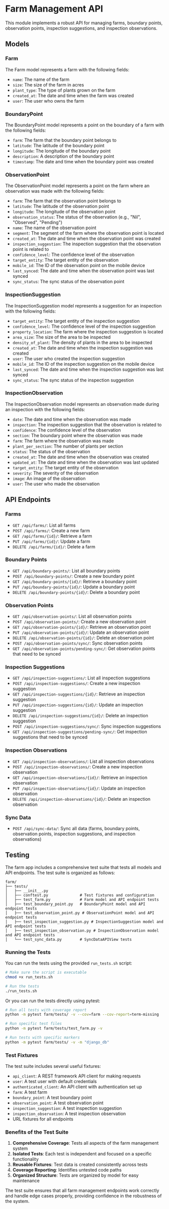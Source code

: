 # Farm Management API

This module implements a robust API for managing farms, boundary points, observation points, inspection suggestions, and inspection observations.

## Models

### Farm

The Farm model represents a farm with the following fields:

- `name`: The name of the farm
- `size`: The size of the farm in acres
- `plant_type`: The type of plants grown on the farm
- `created_at`: The date and time when the farm was created
- `user`: The user who owns the farm

### BoundaryPoint

The BoundaryPoint model represents a point on the boundary of a farm with the following fields:

- `farm`: The farm that the boundary point belongs to
- `latitude`: The latitude of the boundary point
- `longitude`: The longitude of the boundary point
- `description`: A description of the boundary point
- `timestamp`: The date and time when the boundary point was created

### ObservationPoint

The ObservationPoint model represents a point on the farm where an observation was made with the following fields:

- `farm`: The farm that the observation point belongs to
- `latitude`: The latitude of the observation point
- `longitude`: The longitude of the observation point
- `observation_status`: The status of the observation (e.g., "Nil", "Observed", "Pending")
- `name`: The name of the observation point
- `segment`: The segment of the farm where the observation point is located
- `created_at`: The date and time when the observation point was created
- `inspection_suggestion`: The inspection suggestion that the observation point is related to
- `confidence_level`: The confidence level of the observation
- `target_entity`: The target entity of the observation
- `mobile_id`: The ID of the observation point on the mobile device
- `last_synced`: The date and time when the observation point was last synced
- `sync_status`: The sync status of the observation point

### InspectionSuggestion

The InspectionSuggestion model represents a suggestion for an inspection with the following fields:

- `target_entity`: The target entity of the inspection suggestion
- `confidence_level`: The confidence level of the inspection suggestion
- `property_location`: The farm where the inspection suggestion is located
- `area_size`: The size of the area to be inspected
- `density_of_plant`: The density of plants in the area to be inspected
- `created_at`: The date and time when the inspection suggestion was created
- `user`: The user who created the inspection suggestion
- `mobile_id`: The ID of the inspection suggestion on the mobile device
- `last_synced`: The date and time when the inspection suggestion was last synced
- `sync_status`: The sync status of the inspection suggestion

### InspectionObservation

The InspectionObservation model represents an observation made during an inspection with the following fields:

- `date`: The date and time when the observation was made
- `inspection`: The inspection suggestion that the observation is related to
- `confidence`: The confidence level of the observation
- `section`: The boundary point where the observation was made
- `farm`: The farm where the observation was made
- `plant_per_section`: The number of plants per section
- `status`: The status of the observation
- `created_at`: The date and time when the observation was created
- `updated_at`: The date and time when the observation was last updated
- `target_entity`: The target entity of the observation
- `severity`: The severity of the observation
- `image`: An image of the observation
- `user`: The user who made the observation

## API Endpoints

### Farms

- `GET /api/farms/`: List all farms
- `POST /api/farms/`: Create a new farm
- `GET /api/farms/{id}/`: Retrieve a farm
- `PUT /api/farms/{id}/`: Update a farm
- `DELETE /api/farms/{id}/`: Delete a farm

### Boundary Points

- `GET /api/boundary-points/`: List all boundary points
- `POST /api/boundary-points/`: Create a new boundary point
- `GET /api/boundary-points/{id}/`: Retrieve a boundary point
- `PUT /api/boundary-points/{id}/`: Update a boundary point
- `DELETE /api/boundary-points/{id}/`: Delete a boundary point

### Observation Points

- `GET /api/observation-points/`: List all observation points
- `POST /api/observation-points/`: Create a new observation point
- `GET /api/observation-points/{id}/`: Retrieve an observation point
- `PUT /api/observation-points/{id}/`: Update an observation point
- `DELETE /api/observation-points/{id}/`: Delete an observation point
- `POST /api/observation-points/sync/`: Sync observation points
- `GET /api/observation-points/pending-sync/`: Get observation points that need to be synced

### Inspection Suggestions

- `GET /api/inspection-suggestions/`: List all inspection suggestions
- `POST /api/inspection-suggestions/`: Create a new inspection suggestion
- `GET /api/inspection-suggestions/{id}/`: Retrieve an inspection suggestion
- `PUT /api/inspection-suggestions/{id}/`: Update an inspection suggestion
- `DELETE /api/inspection-suggestions/{id}/`: Delete an inspection suggestion
- `POST /api/inspection-suggestions/sync/`: Sync inspection suggestions
- `GET /api/inspection-suggestions/pending-sync/`: Get inspection suggestions that need to be synced

### Inspection Observations

- `GET /api/inspection-observations/`: List all inspection observations
- `POST /api/inspection-observations/`: Create a new inspection observation
- `GET /api/inspection-observations/{id}/`: Retrieve an inspection observation
- `PUT /api/inspection-observations/{id}/`: Update an inspection observation
- `DELETE /api/inspection-observations/{id}/`: Delete an inspection observation

### Sync Data

- `POST /api/sync-data/`: Sync all data (farms, boundary points, observation points, inspection suggestions, and inspection observations)

## Testing

The farm app includes a comprehensive test suite that tests all models and API endpoints. The test suite is organized as follows:

```
farm/
├── tests/
│   ├── __init__.py
│   ├── conftest.py              # Test fixtures and configuration
│   ├── test_farm.py             # Farm model and API endpoint tests
│   ├── test_boundary_point.py   # BoundaryPoint model and API endpoint tests
│   ├── test_observation_point.py # ObservationPoint model and API endpoint tests
│   ├── test_inspection_suggestion.py # InspectionSuggestion model and API endpoint tests
│   ├── test_inspection_observation.py # InspectionObservation model and API endpoint tests
│   └── test_sync_data.py        # SyncDataAPIView tests
```

### Running the Tests

You can run the tests using the provided `run_tests.sh` script:

```bash
# Make sure the script is executable
chmod +x run_tests.sh

# Run the tests
./run_tests.sh
```

Or you can run the tests directly using pytest:

```bash
# Run all tests with coverage report
python -m pytest farm/tests/ -v --cov=farm --cov-report=term-missing

# Run specific test files
python -m pytest farm/tests/test_farm.py -v

# Run tests with specific markers
python -m pytest farm/tests/ -v -m "django_db"
```

### Test Fixtures

The test suite includes several useful fixtures:

- `api_client`: A REST framework API client for making requests
- `user`: A test user with default credentials
- `authenticated_client`: An API client with authentication set up
- `farm`: A test farm
- `boundary_point`: A test boundary point
- `observation_point`: A test observation point
- `inspection_suggestion`: A test inspection suggestion
- `inspection_observation`: A test inspection observation
- URL fixtures for all endpoints

### Benefits of the Test Suite

1. **Comprehensive Coverage**: Tests all aspects of the farm management system
2. **Isolated Tests**: Each test is independent and focused on a specific functionality
3. **Reusable Fixtures**: Test data is created consistently across tests
4. **Coverage Reporting**: Identifies untested code paths
5. **Organized Structure**: Tests are organized by model for easy maintenance

The test suite ensures that all farm management endpoints work correctly and handle edge cases properly, providing confidence in the robustness of the system.
